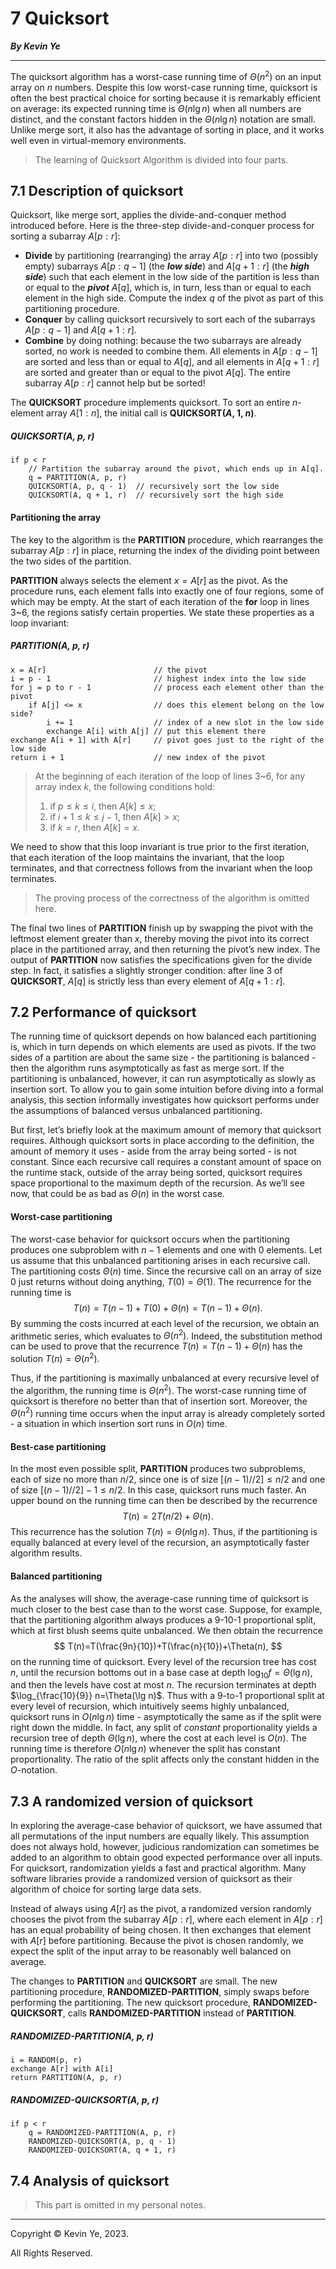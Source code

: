 # 7	Quicksort

***By Kevin Ye***

---

The quicksort algorithm has a worst-case running time of $\Theta(n^2)$ on an input array on $n$ numbers. Despite this low worst-case running time, quicksort is often the best practical choice for sorting because it is remarkably efficient on average: its expected running time is $\Theta(n\lg n)$ when all numbers are distinct, and the constant factors hidden in the $\Theta(n\lg n)$ notation are small. Unlike merge sort, it also has the advantage of sorting in place, and it works well even in virtual-memory environments.

> The learning of Quicksort Algorithm is divided into four parts.





## 7.1	Description of quicksort

Quicksort, like merge sort, applies the divide-and-conquer method introduced before. Here is the three-step divide-and-conquer process for sorting a subarray $A[p : r]$:

- **Divide** by partitioning (rearranging) the array $A[p : r]$ into two (possibly empty) subarrays $A[p : q - 1]$ (the ***low side***) and $A[q + 1 : r]$ (the ***high side***) such that each element in the low side of the partition is less than or equal to the ***pivot*** $A[q]$, which is, in turn, less than or equal to each element in the high side. Compute the index $q$ of the pivot as part of this partitioning procedure.
- **Conquer** by calling quicksort recursively to sort each of the subarrays $A[p : q - 1]$ and $A[q + 1 : r]$.
- **Combine** by doing nothing: because the two subarrays are already sorted, no work is needed to combine them. All elements in $A[p : q - 1]$ are sorted and less than or equal to $A[q]$, and all elements in $A[q + 1 : r]$ are sorted and greater than or equal to the pivot $A[q]$. The entire subarray $A[p : r]$ cannot help but be sorted!

The **QUICKSORT** procedure implements quicksort. To sort an entire $n$-element array $A[1 : n]$, the initial call is **QUICKSORT($A$, $1$, $n$)**. 

##### QUICKSORT($A$, $p$, $r$)

```pseudocode
if p < r
	// Partition the subarray around the pivot, which ends up in A[q].
	q = PARTITION(A, p, r)
	QUICKSORT(A, p, q - 1)	// recursively sort the low side
	QUICKSORT(A, q + 1, r)	// recursively sort the high side
```

#### Partitioning the array

The key to the algorithm is the **PARTITION** procedure, which rearranges the subarray $A[p : r]$ in place, returning the index of the dividing point between the two sides of the partition.

**PARTITION** always selects the element $x = A[r]$ as the pivot. As the procedure runs, each element falls into exactly one of four regions, some of which may be empty. At the start of each iteration of the **for** loop in lines 3~6, the regions satisfy certain properties. We state these properties as a loop invariant:

##### PARTITION($A$, $p$, $r$)

```pseudocode
x = A[r]						// the pivot
i = p - 1						// highest index into the low side
for j = p to r - 1				// process each element other than the pivot
	if A[j] <= x				// does this element belong on the low side?
		i += 1					// index of a new slot in the low side
		exchange A[i] with A[j]	// put this element there
exchange A[i + 1] with A[r]		// pivot goes just to the right of the low side
return i + 1					// new index of the pivot
```

> At the beginning of each iteration of the loop of lines 3~6, for any array index $k$, the following conditions hold:
>
> 1. if $p \leq k \leq i$, then $A[k] \leq x$;
> 2. if $i + 1 \leq k \leq j - 1$, then $A[k] > x$;
> 3. if $k = r$, then $A[k] = x$.

We need to show that this loop invariant is true prior to the first iteration, that each iteration of the loop maintains the invariant, that the loop terminates, and that correctness follows from the invariant when the loop terminates.

> The proving process of the correctness of the algorithm is omitted here.

The final two lines of **PARTITION** finish up by swapping the pivot with the leftmost element greater than $x$, thereby moving the pivot into its correct place in the partitioned array, and then returning the pivot’s new index. The output of **PARTITION** now satisfies the specifications given for the divide step. In fact, it satisfies a slightly stronger  condition: after line 3 of **QUICKSORT**, $A[q]$ is strictly less than every element of $A[q + 1 : r]$.





## 7.2	Performance of quicksort

The running time of quicksort depends on how balanced each partitioning is, which in turn depends on which elements are used as pivots. If the two sides of a partition are about the same size - the partitioning is balanced - then the algorithm runs asymptotically as fast as merge sort. If the partitioning is unbalanced, however, it can run asymptotically as slowly as insertion sort. To allow you to gain some intuition before diving into a formal analysis, this section informally investigates how quicksort performs under the assumptions of balanced versus unbalanced partitioning.

But first, let’s briefly look at the maximum amount of memory that quicksort requires. Although quicksort sorts in place according to the definition, the amount of memory it uses - aside from the array being sorted - is not constant. Since each recursive call requires a constant amount of space on the runtime stack, outside of the array being sorted, quicksort requires space proportional to the maximum depth of the recursion. As we’ll see now, that could be as bad as $\Theta(n)$ in the worst case.

#### Worst-case partitioning

The worst-case behavior for quicksort occurs when the partitioning produces one subproblem with $n - 1$ elements and one with $0$ elements. Let us assume that this unbalanced partitioning arises in each recursive call. The partitioning costs $\Theta(n)$ time. Since the recursive call on an array of size $0$ just returns without doing anything, $T(0)=\Theta(1)$. The recurrence for the running time is
$$
T(n) = T(n - 1) + T(0) + \Theta(n)
	 = T(n - 1) + \Theta(n).
$$
By summing the costs incurred at each level of the recursion, we obtain an arithmetic series, which evaluates to $\Theta(n^2)$. Indeed, the substitution method can be used to prove that the recurrence $T(n)=T(n-1)+\Theta(n)$ has the solution $T(n)=\Theta(n^2)$.

Thus, if the partitioning is maximally unbalanced at every recursive level of the algorithm, the running time is $\Theta(n^2)$. The worst-case running time of quicksort is therefore no better than that of insertion sort. Moreover, the $\Theta(n^2)$ running time occurs when the input array is already completely sorted - a situation in which insertion sort runs in $O(n)$ time.

#### Best-case partitioning

In the most even possible split, **PARTITION** produces two subproblems, each of size no more than $n/2$, since one is of size $[(n-1)//2]\leq n/2$ and one of size $[(n-1)//2]-1\leq n/2$. In this case, quicksort runs much faster. An upper bound on the running time can then be described by the recurrence
$$
T(n)=2T(n/2)+\Theta(n).
$$
This recurrence has the solution $T(n)=\Theta(n\lg n)$. Thus, if the partitioning is equally balanced at every level of the recursion, an asymptotically faster algorithm results.

#### Balanced partitioning

As the analyses will show, the average-case running time of quicksort is much closer to the best case than to the worst case. Suppose, for example, that the partitioning algorithm always produces a 9-10-1 proportional split, which at first blush seems quite unbalanced. We then obtain the recurrence
$$
T(n)=T(\frac{9n}{10})+T(\frac{n}{10})+\Theta(n),
$$
on the running time of quicksort. Every level of the recursion tree has cost $n$, until the recursion bottoms out in a base case at depth $\log_{10} f=\Theta(\lg n)$, and then the levels have cost at most $n$. The recursion terminates at depth $\log_{\frac{10}{9}} n=\Theta(\lg n)$. Thus with a 9-to-1 proportional split at every level of recursion, which intuitively seems highly unbalanced, quicksort runs in $O(n\lg n)$ time - asymptotically the same as if the split were right down the middle.  In fact, any split of *constant* proportionality yields a recursion tree of depth $\Theta(\lg n)$, where the cost at each level is $O(n)$. The running time is therefore $O(n\lg n)$ whenever the split has constant proportionality. The ratio of the split affects only the constant hidden in the $O$-notation.





## 7.3	A randomized version of quicksort

In exploring the average-case behavior of quicksort, we have assumed that all permutations of the input numbers are equally likely. This assumption does not always hold, however, judicious randomization can sometimes be added to an algorithm to obtain good expected performance over all inputs. For quicksort, randomization yields a fast and practical algorithm. Many software libraries provide a randomized version of quicksort as their algorithm of choice for sorting large data sets.

Instead of always using $A[r]$ as the pivot, a randomized version randomly chooses the pivot from the subarray $A[p:r]$, where each element in $A[p:r]$ has an equal probability of being chosen. It then exchanges that element with $A[r]$ before partitioning. Because the pivot is chosen randomly, we expect the split of the input array to be reasonably well balanced on average.

The changes to **PARTITION** and **QUICKSORT** are small. The new partitioning procedure, **RANDOMIZED-PARTITION**, simply swaps before performing the partitioning. The new quicksort procedure, **RANDOMIZED-QUICKSORT**, calls **RANDOMIZED-PARTITION** instead of **PARTITION**.

##### RANDOMIZED-PARTITION($A$, $p$, $r$)

```pseudocode
i = RANDOM(p, r)
exchange A[r] with A[i]
return PARTITION(A, p, r)
```

##### RANDOMIZED-QUICKSORT($A$, $p$, $r$)

```pseudocode
if p < r
	q = RANDOMIZED-PARTITION(A, p, r)
	RANDOMIZED-QUICKSORT(A, p, q - 1)
	RANDOMIZED-QUICKSORT(A, q + 1, r)
```



## 7.4	Analysis of quicksort

> This part is omitted in my personal notes.





---

Copyright © Kevin Ye, 2023.

All Rights Reserved.
